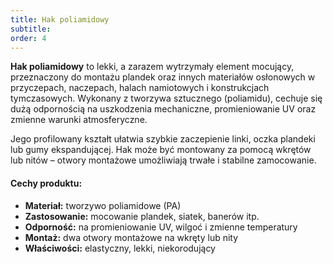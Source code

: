 ```yaml
---
title: Hak poliamidowy
subtitle: 
order: 4
---
```


**Hak poliamidowy** to lekki, a zarazem wytrzymały element mocujący, przeznaczony do montażu plandek oraz innych materiałów osłonowych w przyczepach, naczepach, halach namiotowych i konstrukcjach tymczasowych. Wykonany z tworzywa sztucznego (poliamidu), cechuje się dużą odpornością na uszkodzenia mechaniczne, promieniowanie UV oraz zmienne warunki atmosferyczne.

Jego profilowany kształt ułatwia szybkie zaczepienie linki, oczka plandeki lub gumy ekspandującej. Hak może być montowany za pomocą wkrętów lub nitów – otwory montażowe umożliwiają trwałe i stabilne zamocowanie.

#### Cechy produktu:
- **Materiał:** tworzywo poliamidowe (PA)  
- **Zastosowanie:** mocowanie plandek, siatek, banerów itp.  
- **Odporność:** na promieniowanie UV, wilgoć i zmienne temperatury  
- **Montaż:** dwa otwory montażowe na wkręty lub nity  
- **Właściwości:** elastyczny, lekki, niekorodujący
